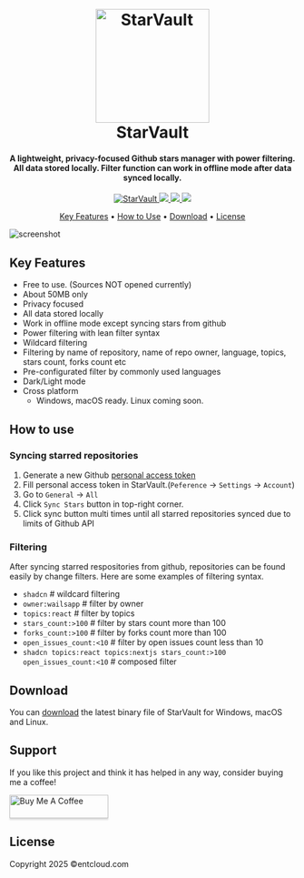 <h1 align="center">
  <br />
  <a href="https://github.com/entcloudcom/StarVault/"><img src="https://raw.githubusercontent.com/entcloudcom/StarVault/master/assets/img/logo.png" alt="StarVault" width="200" /></a>
  <br />
    StarVault
  <br />
</h1>

<h4 align="center">A lightweight, privacy-focused Github stars manager with power filtering. All data stored locally. Filter function can work in offline mode after data synced locally.</h4>

<p align="center">
  <a href="https://github.com/entcloudcom/StarVault/">
    <img src="https://img.shields.io/github/v/release/entcloudcom/StarVault"
         alt="StarVault" />
  </a>
  <a href="#">
      <img src="https://custom-icon-badges.demolab.com/badge/Windows-0078D6?logo=windows11&logoColor=white" />
  </a>
  <a href="#">
      <img src="https://img.shields.io/badge/macOS-000000?logo=apple&logoColor=F0F0F0" />
  </a>
  <a href="https://www.paypal.me/leopku">
    <img src="https://img.shields.io/badge/$-donate-ff69b4.svg?maxAge=2592000&amp;style=flat">
  </a>
</p>

<p align="center">
  <a href="#key-features">Key Features</a> •
  <a href="#how-to-use">How to Use</a> •
  <a href="#download">Download</a> •
  <a href="#license">License</a>
</p>

![screenshot](https://raw.githubusercontent.com/entcloudcom/StarVault/master/assets/screenshot.png)

## Key Features

* Free to use. (Sources NOT opened currently)
* About 50MB only
* Privacy focused
* All data stored locally
* Work in offline mode except syncing stars from github
* Power filtering with lean filter syntax
* Wildcard filtering
* Filtering by name of repository, name of repo owner, language, topics, stars count, forks count etc
* Pre-configurated filter by commonly used languages
* Dark/Light mode
* Cross platform
  - Windows, macOS ready. Linux coming soon.

## How to use

### Syncing starred repositories
1. Generate a new Github <a href="https://github.com/settings/personal-access-tokens/new" target="_blank">personal access token</a>
2. Fill personal access token in StarVault.(`Peference` -> `Settings` -> `Account`)
3. Go to `General` -> `All`
4. Click `Sync Stars` button in top-right corner.
5. Click sync button multi times until all starred repositories synced due to limits of Github API

### Filtering
After syncing starred respositories from github, repositories can be found easily by change filters. Here are some examples of filtering syntax.

* `shadcn`  # wildcard filtering
* `owner:wailsapp` # filter by owner
* `topics:react` # filter by topics
* `stars_count:>100` # filter by stars count more than 100
* `forks_count:>100` # filter by forks count more than 100
* `open_issues_count:<10` # filter by open issues count less than 10
* `shadcn topics:react topics:nextjs stars_count:>100 open_issues_count:<10` # composed filter

## Download

You can [download](https://github.com/entcloudcom/StarVault/releases) the latest binary file of StarVault for Windows, macOS and Linux.

## Support

If you like this project and think it has helped in any way, consider buying me a coffee!

<a href="https://www.paypal.me/leopku" target="_blank"><img src="app/img/bmc-button.png" alt="Buy Me A Coffee" style="height: 41px !important;width: 174px !important;box-shadow: 0px 3px 2px 0px rgba(190, 190, 190, 0.5) !important;-webkit-box-shadow: 0px 3px 2px 0px rgba(190, 190, 190, 0.5) !important;" ></a>


## License

Copyright 2025 &copy;entcloud.com
